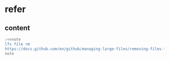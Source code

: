 # refer

## content

```sh
:<<note
lfs file rm
https://docs.github.com/en/github/managing-large-files/removing-files-from-git-large-file-storage
note

```
